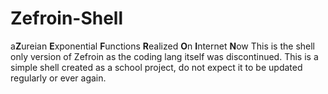 # Zefroin-Shell
a**Z**ureian **E**xponential **F**unctions **R**ealized **O**n **I**nternet **N**ow
This is the shell only version of Zefroin as the coding lang itself was discontinued. This is a simple shell created as a school project, do not expect it to be updated regularly or ever again.

